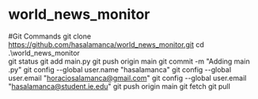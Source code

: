 # world_news_monitor



#Git Commands
git clone https://github.com/hasalamanca/world_news_monitor.git
cd .\world_news_monitor\
git status
git add main.py
git push origin main
git commit -m "Adding main .py"
git config --global user.name "hasalamanca"
git config --global user.email "horaciosalamanca@gmail.com"
git config --global user.email "hasalamanca@student.ie.edu"
git push origin main
git fetch
git pull